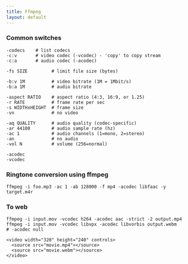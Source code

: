 ```yaml
---
title: Ffmpeg
layout: default
---
```


### Common switches

    -codecs    # list codecs
    -c:v       # video codec (-vcodec) - 'copy' to copy stream
    -c:a       # audio codec (-acodec)

    -fs SIZE         # limit file size (bytes)

    -b:v 1M          # video bitrate (1M = 1Mbit/s)
    -b:a 1M          # audio bitrate

    -aspect RATIO    # aspect ratio (4:3, 16:9, or 1.25)
    -r RATE          # frame rate per sec
    -s WIDTHxHEIGHT  # frame size
    -vn              # no video

    -aq QUALITY      # audio quality (codec-specific)
    -ar 44100        # audio sample rate (hz)
    -ac 1            # audio channels (1=mono, 2=stereo)
    -an              # no audio
    -vol N           # volume (256=normal)

    -acodec
    -vcodec

### Ringtone conversion using ffmpeg

    ffmpeg -i foo.mp3 -ac 1 -ab 128000 -f mp4 -acodec libfaac -y target.m4r

### To web

    ffmpeg -i input.mov -vcodec h264 -acodec aac -strict -2 output.mp4
    ffmpeg -i input.mov -vcodec libvpx -acodec libvorbis output.webm
    # -acodec null

    <video width="320" height="240" controls>
      <source src="movie.mp4"></source>
      <source src="movie.webm"></source>
    </video>
